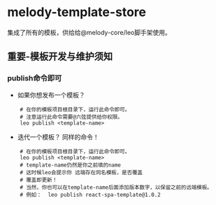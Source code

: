 

# melody-template-store

集成了所有的模板，供给给@melody-core/leo脚手架使用。


## 重要-模板开发与维护须知

### publish命令即可

+ 如果你想发布一个模板？
```shell
    # 在你的模板项目根目录下，运行此命令即可。
    # 注意运行此命令需要@六弦提供给你权限。
    leo publish <template-name>
```
+ 迭代一个模板？
同样的命令！
```shell
    # 在你的模板项目根目录下，运行此命令即可。
    leo publish <template-name>
    # template-name仍然是你之前填的name
    # 这时候leo会提示你 远端存在同名模板，是否覆盖
    # 覆盖即更新！
    # 当然，你也可以在template-name后面添加版本数字，以保留之前的远端模板。
    # 例如：  leo publish react-spa-template@1.0.2
```
